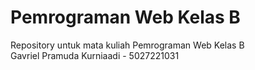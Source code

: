 # Pemrograman Web Kelas B
Repository untuk mata kuliah Pemrograman Web Kelas B <br>
Gavriel Pramuda Kurniaadi - 5027221031
